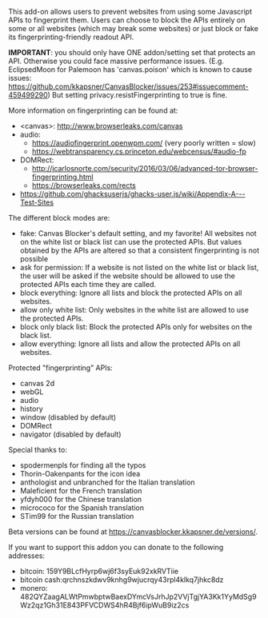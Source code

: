 This add-on allows users to prevent websites from using some Javascript APIs to fingerprint them. Users can choose to block the APIs entirely on some or all websites (which may break some websites) or just block or fake its fingerprinting-friendly readout API.

**IMPORTANT**: you should only have ONE addon/setting set that protects an API. Otherwise you could face massive performance issues. (E.g. EclipsedMoon for Palemoon has 'canvas.poison' which is known to cause issues: https://github.com/kkapsner/CanvasBlocker/issues/253#issuecomment-459499290)
But setting privacy.resistFingerprinting to true is fine.

More information on fingerprinting can be found at:
 * &lt;canvas&gt;: http://www.browserleaks.com/canvas
 * audio:
   * https://audiofingerprint.openwpm.com/ (very poorly written = slow)
   * https://webtransparency.cs.princeton.edu/webcensus/#audio-fp
 * DOMRect:
   * http://jcarlosnorte.com/security/2016/03/06/advanced-tor-browser-fingerprinting.html
   * https://browserleaks.com/rects
 * https://github.com/ghacksuserjs/ghacks-user.js/wiki/Appendix-A---Test-Sites

The different block modes are:
 * fake: Canvas Blocker's default setting, and my favorite! All websites not on the white list or black list can use the protected APIs. But values obtained by the APIs are altered so that a consistent fingerprinting is not possible
 * ask for permission: If a website is not listed on the white list or black list, the user will be asked if the website should be allowed to use the protected APIs each time they are called.
 * block everything: Ignore all lists and block the protected APIs on all websites.
 * allow only white list: Only websites in the white list are allowed to use the protected APIs.
 * block only black list: Block the protected APIs only for websites on the black list.
 * allow everything: Ignore all lists and allow the protected APIs on all websites.

Protected "fingerprinting" APIs:
 * canvas 2d
 * webGL
 * audio
 * history
 * window (disabled by default)
 * DOMRect
 * navigator (disabled by default)

Special thanks to:
 * spodermenpls for finding all the typos
 * Thorin-Oakenpants for the icon idea
 * anthologist and unbranched for the Italian translation
 * Maleficient for the French translation
 * yfdyh000 for the Chinese translation
 * micrococo for the Spanish translation
 * STim99 for the Russian translation

Beta versions can be found at https://canvasblocker.kkapsner.de/versions/.

If you want to support this addon you can donate to the following addresses:
 * bitcoin: 159Y9BLcfHyrp6wj6f3syEuk92xkRVTiie
 * bitcoin cash:qrchnszkdwv9knhg9wjucrqy43rpl4klkq7jhkc8dz
 * monero: 482QYZaagALWtPmwbptwBaexDYmcVsJrhJp2VVjTgjYA3Kk1YyMdSg9Wz2qz1Gh31E843PFVCDWS4hR4Bjf6ipWuB9iz2cs